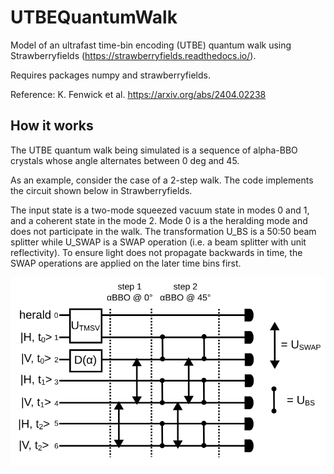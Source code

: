 # UTBEQuantumWalk
Model of an ultrafast time-bin encoding (UTBE) quantum walk using Strawberryfields (https://strawberryfields.readthedocs.io/).

Requires packages numpy and strawberryfields.

Reference: K. Fenwick et al. https://arxiv.org/abs/2404.02238

## How it works

The UTBE quantum walk being simulated is a sequence of alpha-BBO crystals whose angle alternates between 0 deg and 45. 

As an example, consider the case of a 2-step walk. The code implements the circuit shown below in Strawberryfields.

The input state is a two-mode squeezed vacuum state in modes 0 and 1, and a coherent state in the mode 2. Mode 0 is a the heralding mode and does not participate in the walk. The transformation U_BS is a 50:50 beam splitter while U_SWAP is a SWAP operation (i.e. a beam splitter with unit reflectivity). To ensure light does not propagate backwards in time, the SWAP operations are applied on the later time bins first.


<p align="center">
    <img src="graph.svg"/>
</p>
